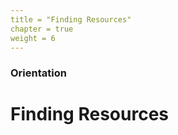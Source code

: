 ```yaml
---
title = "Finding Resources"
chapter = true
weight = 6
---
```


### Orientation

# Finding Resources
